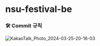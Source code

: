 # nsu-festival-be

### 🛠️ Commit 규칙
![KakaoTalk_Photo_2024-03-25-20-16-03](https://github.com/nsu-festival/nsu-festival-be/assets/56019823/1f37ae21-252f-4d57-8c65-c2b4fd9075af)

